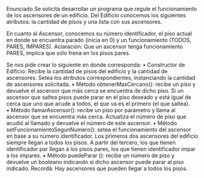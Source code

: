 Enunciado
Se solicita desarrollar un programa que regule el funcionamiento de los ascensores de un edificio. 
Del Edificio conocemos los siguientes atributos: la cantidad de pisos y una lista con sus ascensores.


En cuanto al Ascensor, conocemos su número identificador, el piso actual en donde se encuentra parado (inicia en 0) y un funcionamiento (TODOS, PARES, IMPARES). 
Aclaración: Que un ascensor tenga funcionamiento PARES, implica que sólo frena en los pisos pares.


Se nos pide crear lo siguiente en donde corresponda:
•	Constructor de Edificio: Recibe la cantidad de pisos del edificio y la cantidad de ascensores. Setea los atributos correspondientes, instanciando la cantidad de ascensores solicitada. 
•	Método obtenerMasCercano(): recibe un piso y devuelve el ascensor que más cerca se encuentra de dicho piso. Si un ascensor que saltea pisos puede parar en el piso deseado y está igual de cerca que uno que acude a todos, el que va es el primero (el que saltea).  
•	Método llamarAscensor(): recibe un piso por parámetro y llama al ascensor que se encuentra más cerca. Actualiza el número de piso que acudió al llamado y devuelve el número de este ascensor.
•	Método setFuncionamientoSegunNumero(): setea el funcionamiento del ascensor en base a su número identificador. Los primeros dos ascensores del edificio siempre llegan a todos los pisos. A partir del tercero, los que tienen identificador par llegan a los pisos pares, los que tienen identificador impar a los impares.
•	Método puedeParar (): recibe un número de piso y devuelve un booleano indicando si dicho ascensor puede parar al piso indicado. 
Recordá: Hay ascensores que pueden llegar a todos los pisos.


